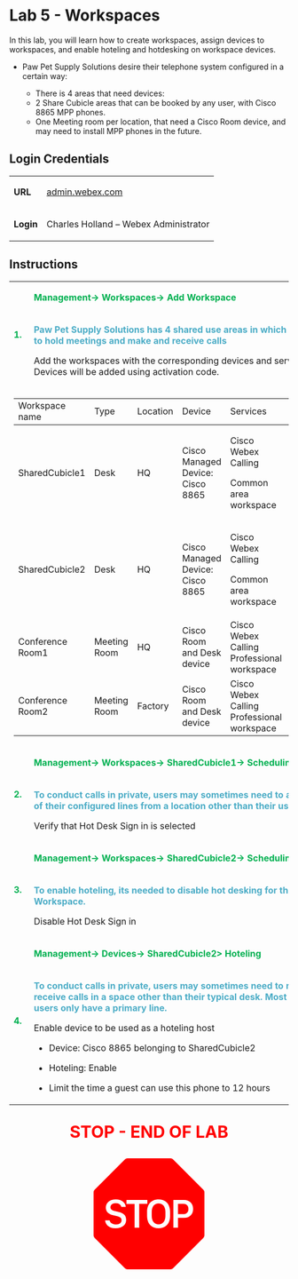 <style>

  td  {
    font-style: normal;
    font-size: 16px;
    }


    #p1 {
    color: #00B050;
    font-weight: bold;
    }

  #p2 {
    color: #4BACC6;
    font-weight: bold;
    }

  #p3 {
    font-weight: bold;
    }
    
  #p4 {
    color: red;
    font-weight: bold;
    text-align: center;
    font-size: 30px;
    }

  .container {
  text-align: center;
  }

</style>


# Lab 5 - Workspaces

In this lab, you will learn how to create workspaces, assign devices to workspaces, and enable hoteling and hotdesking on workspace devices.

- Paw Pet Supply Solutions desire their telephone system configured in a certain way: 

    * There is 4 areas that need devices:
    * 2 Share Cubicle areas that can be booked by any user, with Cisco 8865 MPP phones.
    * One Meeting room per location, that need a Cisco Room device, and may need to install MPP phones in the future.


## Login Credentials

<table>
<tr>
<td><p id="p3">URL</p></td>
<td><a href="https://admin.webex.com">admin.webex.com</a></td>
</tr>
<tr>
<td><p id="p3">Login</p></td>
<td>Charles Holland – Webex Administrator </td>
</tr>
</table>

## Instructions



<table>
<colgroup>
<col style="width: 6%" />
<col style="width: 93%" />
</colgroup>
<tbody>
<tr>
<td rowspan="2"><p id="p1">1.</p></td>
<td><p id="p1">Management-&gt; Workspaces-&gt; Add Workspace</p></td>
</tr>
<tr>
<td><p id="p2">Paw Pet Supply Solutions has 4 shared use areas in which they need to hold meetings and make and receive calls</p>
<p>Add the workspaces with the corresponding devices and services. Devices will be added using activation code.</p>
</td>
</tr>
<tr>
<td colspan="2"><table>
<colgroup>
<col style="width: 18%" />
<col style="width: 10%" />
<col style="width: 13%" />
<col style="width: 16%" />
<col style="width: 30%" />
<col style="width: 10%" />
</colgroup>
<tdead>
<tr>
<td>Workspace name</td>
<td>Type</td>
<td>Location</td>
<td>Device</td>
<td>Services</td>
<td>Extension</td>
</tr>
</tdead>
<tbody>
<tr>
<td>SharedCubicle1</td>
<td>Desk</td>
<td>HQ</td>
<td>Cisco Managed Device: Cisco 8865</td>
<td><p>Cisco Webex Calling</p>
<p>Common area workspace</p></td>
<td>201</td>
</tr>
<tr>
<td>SharedCubicle2</td>
<td>Desk</td>
<td>HQ</td>
<td>Cisco Managed Device: Cisco 8865</td>
<td><p>Cisco Webex Calling</p>
<p>Common area workspace</p></td>
<td>202</td>
</tr>

<tr>
<td>Conference Room1</td>
<td>Meeting Room</td>
<td>HQ</td>
<td>Cisco Room and Desk device</td>
<td>Cisco Webex Calling Professional workspace</td>
<td>300</td>
</tr>

<tr>
</tr>
<tr>
<td>Conference Room2</td>
<td>Meeting Room</td>
<td>Factory</td>
<td>Cisco Room and Desk device</td>
<td>Cisco Webex Calling Professional workspace</td>
<td>300</td>
</tr>
<tr>
</tr>
</tbody>
</table></td>
</tr>
<tr>
<td rowspan="2"><p id="p1">2.</p></td>
<td><p id="p1">Management-&gt; Workspaces-&gt; SharedCubicle1-&gt;
Scheduling</p></td>
</tr>
<tr>
<td><p id="p2">To conduct calls in private, users may sometimes need to access
all of their configured lines from a location other than their usual
desk.</p>
<p>Verify that Hot Desk Sign in is selected</p>
</td>
</tr>

<tr>
<td rowspan="2"><p id="p1">3.</p></td>
<td><p id="p1">Management-&gt; Workspaces-&gt; SharedCubicle2-&gt;
Scheduling</p></td>
</tr>
<tr>
<td><p id="p2">To enable hoteling, its needed to disable hot desking for the Workspace.</p>
<p>Disable Hot Desk Sign in </p>
</td>
</tr>



<tr>
<td rowspan="2"><p id="p1">4.</p></td>
<td><p id="p1">Management-&gt; Devices-&gt; SharedCubicle2&gt; Hoteling</p></td>
</tr>
<tr>
<td><p id="p2">To conduct calls in private, users may sometimes need to make and
receive calls in a space other than their typical desk. Most of these
users only have a primary line.</p>
<p>Enable device to be used as a hoteling host</p>
<ul>
<li><p>Device: Cisco 8865 belonging to SharedCubicle2</p></li>
<li><p>Hoteling: Enable</p></li>
<li><p>Limit the time a guest can use this phone to 12 hours</p></li>
</ul></td>
</tr>
</tbody>
</table>

<p id="p4">STOP - END OF LAB</p>

<div class="container">
<svg xmlns="http://www.w3.org/2000/svg" width="200" height="200" fill="red" class="bi bi-sign-stop-fill" viewBox="0 0 16 16">
  <path d="M10.371 8.277v-.553c0-.827-.422-1.234-.987-1.234-.572 0-.99.407-.99 1.234v.553c0 .83.418 1.237.99 1.237.565 0 .987-.408.987-1.237m2.586-.24c.463 0 .735-.272.735-.744s-.272-.741-.735-.741h-.774v1.485z"/>
  <path d="M4.893 0a.5.5 0 0 0-.353.146L.146 4.54A.5.5 0 0 0 0 4.893v6.214a.5.5 0 0 0 .146.353l4.394 4.394a.5.5 0 0 0 .353.146h6.214a.5.5 0 0 0 .353-.146l4.394-4.394a.5.5 0 0 0 .146-.353V4.893a.5.5 0 0 0-.146-.353L11.46.146A.5.5 0 0 0 11.107 0zM3.16 10.08c-.931 0-1.447-.493-1.494-1.132h.653c.065.346.396.583.891.583.524 0 .83-.246.83-.62 0-.303-.203-.467-.637-.572l-.656-.164c-.61-.147-.978-.51-.978-1.078 0-.706.597-1.184 1.444-1.184.853 0 1.386.475 1.436 1.087h-.645c-.064-.32-.352-.542-.797-.542-.472 0-.77.246-.77.6 0 .261.196.437.553.522l.654.161c.673.164 1.06.487 1.06 1.11 0 .736-.574 1.228-1.544 1.228Zm3.427-3.51V10h-.665V6.57H4.753V6h3.006v.568H6.587Zm4.458 1.16v.544c0 1.131-.636 1.805-1.661 1.805-1.026 0-1.664-.674-1.664-1.805V7.73c0-1.136.638-1.807 1.664-1.807s1.66.674 1.66 1.807ZM11.52 6h1.535c.82 0 1.316.55 1.316 1.292 0 .747-.501 1.289-1.321 1.289h-.865V10h-.665V6.001Z"/>
</svg>
</div>